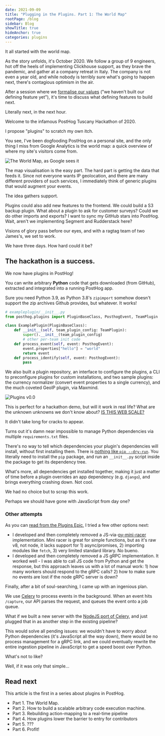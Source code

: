 ```yaml
---
date: 2021-09-09
title: "Plugging in the Plugins. Part 1: The World Map"
rootPage: /blog
sidebar: Blog
showTitle: true
hideAnchor: true
categories: plugins
---
```


It all started with the world map.

As the story unfolds, it's October 2020. We follow a group of 9 engineers, hot off the heels of implementing Clickhouse support, as they brave the pandemic, and gather at a company retreat in Italy. The company is not even a year old, and while nobody is terribly sure what's going to happen next, there's contagious optimism in the air.

After a session where we [formalise our values](/handbook/company/values) ("we haven't built our defining feature yet"), it's time to discuss what defining features to build next. 

Literally next, in the next hour.

Welcome to the infamous PostHog Tuscany Hackathon of 2020.

I propose "plugins" to scratch my own itch. 

You see, I've been dogfooding PostHog on a personal site, and the only thing I miss from Google Analytics is the world map: a quick overview of where my site's visitors come from.

![The World Map, as Google sees it](https://www.klipfolio.com/sites/default/files/gallery/klip-template/where-is-organic-traffic-coming-from.png)

The map visualisation is the easy part. The hard part is getting the data that feeds it. Since not everyone wants IP geolocation, and there are many different providers of such services, I immediately think of generic plugins that would augment your events.

The idea gathers support.

Plugins could also add new features to the frontend. We could build a S3 backup plugin. What about a plugin to ask for customer surveys? Could we do other imports and exports? I want to sync my GitHub stars into PostHog. Wait, aren't we implementing Segment and Rudderstack here?

Visions of glory pass before our eyes, and with a ragtag team of two James's, we set to work.

We have three days. How hard could it be?

## The hackathon is a success.

We now have plugins in PostHog!

You can write arbitrary **Python** code that gets downloaded (from GitHub), extracted and integrated into a running PostHog app.

Sure you need Python 3.9, as Python 3.8's `zipimport` somehow doesn't support the zip archives Github provides, but whatever. It works!

```py
# exampleplugin/__init__.py
from posthog.plugins import PluginBaseClass, PosthogEvent, TeamPlugin

class ExamplePlugin(PluginBaseClass):   
    def __init__(self, team_plugin_config: TeamPlugin):
        super().__init__(team_plugin_config)
        # other per-team init code
    def process_event(self, event: PosthogEvent):
        event.properties["hello"] = "world"
        return event
    def process_identify(self, event: PosthogEvent):
        pass
```

We also built a plugin repository, an interface to configure the plugins, a CLI to preconfigure plugins for custom installations, and two sample plugins: the currency normalizer (convert event properties to a single currency), and the much coveted GeoIP plugin, via Maxmind. 

![Plugins v0.0](https://user-images.githubusercontent.com/53387/96144527-8f190700-0f04-11eb-8c9b-40ba031ac1d2.gif)

This is perfect for a hackathon demo, but will it work in real life? What are the unknown unknowns we don't know about? [IS THIS WEB SCALE?](http://www.mongodb-is-web-scale.com/)

It didn't take long for cracks to appear.

Turns out it's damn near impossible to manage Python dependencies via multiple `requirements.txt` files.

There's no way to tell which dependencies your plugin's dependencies will install, without first installing them. There is [nothing like `pip --dry-run`](https://github.com/pypa/pip/issues/53). You literally need to install the `pip` package, and run an `__init__.py` script inside the package to get its dependency tree.

What's more, all dependencies get installed together, making it just a matter of time before a plugin overrides an app dependency (e.g. `django`), and brings everything crashing down. Not cool.

We had no choice but to scrap this work.

Perhaps we should have gone with JavaScript from day one?

### Other attempts

As you can [read from the Plugins Epic](https://github.com/PostHog/posthog/issues/1896#issuecomment-717855986), I tried a few other options next:

- I developed and then completely removed a JS-via-[py-mini-racer](https://github.com/sqreen/PyMiniRacer) implementation. Mini racer is great for simple functions, but as it's raw v8, not node, it lacks support for 1) async/promises, 2) importing modules like `fetch`, 3) very limited standard library. No bueno.
- I developed and then completely removed a JS gRPC implementation. It worked well - I was able to call JS code from Python and get the response, but this approach leaves us with a lot of manual work: 1) how many workers should respond to the gRPC calls? 2) how to make sure no events are lost if the node gRPC server is down?

Finally, after a bit of soul-searching, I came up with an ingenious plan.

We use [Celery](https://docs.celeryproject.org/) to process events in the background. When an event hits `/capture`, our API parses the request, and queues the event onto a job queue.

What if we built a new server with the [NodeJS port of Celery](https://celery-node.js.org/), and just plugged that in as another step in the existing pipeline? 

This would solve all pending issues: we wouldn't have to worry about Python dependencies (it's JavaScript all the way down), there would be no process management for a gRPC link, and we could eventually rewrite the entire ingestion pipeline in JavaScript to get a speed boost over Python.

What's not to like?

Well, if it was only that simple...

## Read next 

This article is the first in a series about plugins in PostHog.

- Part 1. The World Map.
- Part 2. How to build a scalable arbitrary code execution machine.
- Part 3. Rebuilding action-mapping to a real-time pipeline
- Part 4. How plugins lower the barrier to entry for contributors
- Part 5. ???
- Part 6. Profit!